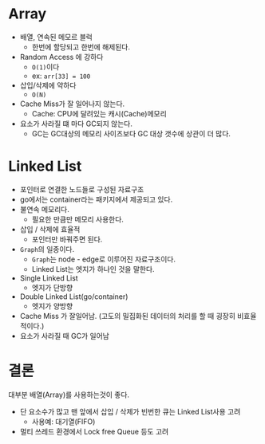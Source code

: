 # Array
- 배열, 연속된 메모르 블럭
  - 한번에 할당되고 한번에 해제된다.
- Random Access 에 강하다
  - `O(1)`이다 
  - ex: `arr[33] = 100`
- 삽입/삭제에 약하다
  - `O(N)`
- Cache Miss가 잘 일어나지 않는다.
  - Cache: CPU에 달려있는 캐시(Cache)메모리
- 요소가 사라질 떄 마다 GC되지 않는다.
  - GC는 GC대상의 메모리 사이즈보다 GC 대상 갯수에 상관이 더 많다.

# Linked List
- 포인터로 연결한 노드들로 구성된 자료구조
- go에서는 container라는 패키지에서 제공되고 있다.
- 불연속 메모리다.
  - 필요한 만큼만 메모리 사용한다.
- 삽입 / 삭제에 효율적
  - 포인터만 바꿔주면 된다.
- `Graph`의 일종이다.
  - `Graph`는 node - edge로 이루어진 자료구조이다.
  - Linked List는 엣지가 하나인 것을 말한다.
- Single Linked List
  - 엣지가 단방향
- Double Linked List(go/container)
  - 엣지가 양방향
- Cache Miss 가 잘일어남. (고도의 밀집화된 데이터의 처리를 할 때 굉장히 비효율적이다.)
- 요소가 사라질 때 GC가 일어남

# 결론
대부분 배열(Array)를 사용하는것이 좋다.
- 단 요소수가 많고 맨 앞에서 삽입 / 삭제가 빈번한 큐는 Linked List사용 고려
  - 사용예: 대기열(FIFO)
- 멀티 쓰레드 환경에서 Lock free Queue 등도 고려